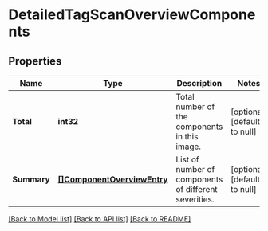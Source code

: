 # DetailedTagScanOverviewComponents

## Properties
Name | Type | Description | Notes
------------ | ------------- | ------------- | -------------
**Total** | **int32** | Total number of the components in this image. | [optional] [default to null]
**Summary** | [**[]ComponentOverviewEntry**](ComponentOverviewEntry.md) | List of number of components of different severities. | [optional] [default to null]

[[Back to Model list]](../README.md#documentation-for-models) [[Back to API list]](../README.md#documentation-for-api-endpoints) [[Back to README]](../README.md)


